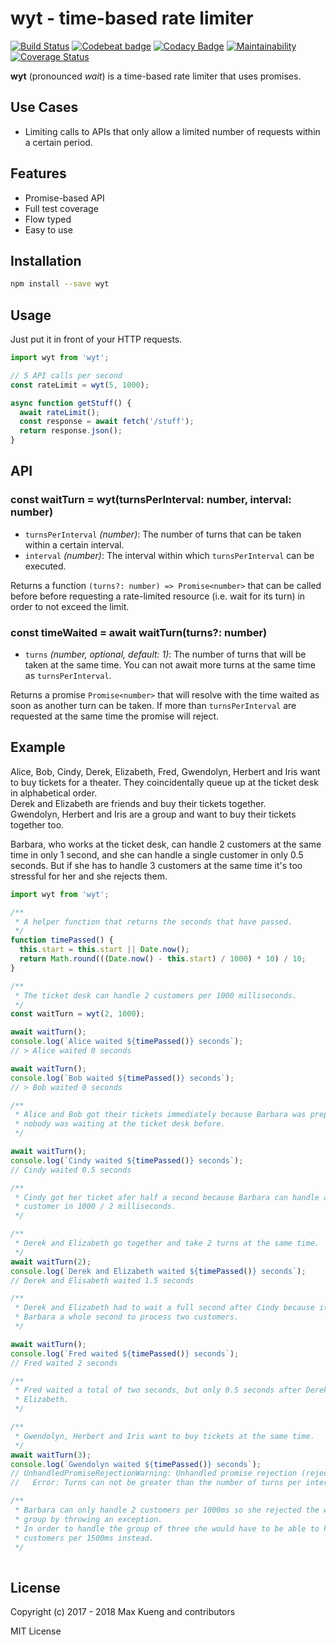 wyt - time-based rate limiter
=============================

[![Build Status](https://travis-ci.org/maxkueng/wyt.svg)](https://travis-ci.org/maxkueng/wyt)
[![Codebeat badge](https://codebeat.co/badges/af8d6a72-3709-4f59-887f-b30f9b0cce55)](https://codebeat.co/projects/github-com-maxkueng-wyt-master)
[![Codacy Badge](https://api.codacy.com/project/badge/Grade/20ca348079de40a484aee2ebfb4b8fe5)](https://www.codacy.com/app/maxkueng/wyt?utm_source=github.com&amp;utm_medium=referral&amp;utm_content=maxkueng/wyt&amp;utm_campaign=Badge_Grade)
[![Maintainability](https://api.codeclimate.com/v1/badges/306ee5df3480babf4d9d/maintainability)](https://codeclimate.com/github/maxkueng/wyt/maintainability)
[![Coverage Status](https://coveralls.io/repos/maxkueng/wyt/badge.svg?branch=master&service=github)](https://coveralls.io/github/maxkueng/wyt?branch=master)

**wyt** (pronounced _wait_) is a time-based rate limiter that uses promises.

## Use Cases

 - Limiting calls to APIs that only allow a limited number of requests within a
   certain period.

## Features

 - Promise-based API
 - Full test coverage
 - Flow typed
 - Easy to use

## Installation

```sh
npm install --save wyt
```

## Usage

Just put it in front of your HTTP requests.

```js
import wyt from 'wyt';

// 5 API calls per second
const rateLimit = wyt(5, 1000);

async function getStuff() {
  await rateLimit();
  const response = await fetch('/stuff');
  return response.json();
}
```

## API

### const waitTurn = wyt(turnsPerInterval: number, interval: number)

 - `turnsPerInterval` _(number)_: The number of turns that can be taken within
   a certain interval.
 - `interval` _(number)_: The interval within which `turnsPerInterval` can be executed.

Returns a function `(turns?: number) => Promise<number>` that can be called
before before requesting a rate-limited resource (i.e. wait for its turn) in
order to not exceed the limit.

### const timeWaited = await waitTurn(turns?: number)

 - `turns` _(number, optional, default: 1)_: The number of turns that will be
   taken at the same time. You can not await more turns at the same time as
   `turnsPerInterval`.

Returns a promise `Promise<number>` that will resolve with the time waited as soon as another turn can be taken. If
more than `turnsPerInterval` are requested at the same time the promise will
reject.

## Example

Alice, Bob, Cindy, Derek, Elizabeth, Fred, Gwendolyn, Herbert and Iris want to
buy tickets for a theater. They coincidentally queue up at the ticket desk in
alphabetical order.  
Derek and Elizabeth are friends and buy their tickets together.  
Gwendolyn, Herbert and Iris are a group and want to buy their tickets together
too.

Barbara, who works at the ticket desk, can handle 2 customers at the same time
in only 1 second, and she can handle a single customer in only 0.5 seconds. But
if she has to handle 3 customers at the same time it's too stressful for her
and she rejects them.

```js
import wyt from 'wyt';

/**
 * A helper function that returns the seconds that have passed.
 */
function timePassed() {
  this.start = this.start || Date.now();
  return Math.round(((Date.now() - this.start) / 1000) * 10) / 10;
}

/**
 * The ticket desk can handle 2 customers per 1000 milliseconds.
 */
const waitTurn = wyt(2, 1000);

await waitTurn();
console.log(`Alice waited ${timePassed()} seconds`);
// > Alice waited 0 seconds

await waitTurn();
console.log(`Bob waited ${timePassed()} seconds`);
// > Bob waited 0 seconds

/**
 * Alice and Bob got their tickets immediately because Barbara was prepared and
 * nobody was waiting at the ticket desk before.
 */

await waitTurn();
console.log(`Cindy waited ${timePassed()} seconds`);
// Cindy waited 0.5 seconds

/**
 * Cindy got her ticket afer half a second because Barbara can handle a single
 * customer in 1000 / 2 milliseconds.
 */

/**
 * Derek and Elizabeth go together and take 2 turns at the same time.
 */
await waitTurn(2);
console.log(`Derek and Elizabeth waited ${timePassed()} seconds`);
// Derek and Elisabeth waited 1.5 seconds

/**
 * Derek and Elizabeth had to wait a full second after Cindy because it takes
 * Barbara a whole second to process two customers.
 */

await waitTurn();
console.log(`Fred waited ${timePassed()} seconds`);
// Fred waited 2 seconds

/**
 * Fred waited a total of two seconds, but only 0.5 seconds after Derek and
 * Elizabeth.
 */

/**
 * Gwendolyn, Herbert and Iris want to buy tickets at the same time.
 */
await waitTurn(3);
console.log(`Gwendolyn waited ${timePassed()} seconds`);
// UnhandledPromiseRejectionWarning: Unhandled promise rejection (rejection id:2):
//   Error: Turns can not be greater than the number of turns per interval

/**
 * Barbara can only handle 2 customers per 1000ms so she rejected the whole
 * group by throwing an exception.
 * In order to handle the group of three she would have to be able to handle 3
 * customers per 1500ms instead.
 */
 
 ```

## License

Copyright (c) 2017 - 2018 Max Kueng and contributors

MIT License

